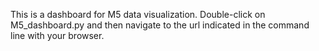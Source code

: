 This is a dashboard for M5 data visualization. Double-click on M5_dashboard.py and then navigate to the url indicated in the command line with your browser.
